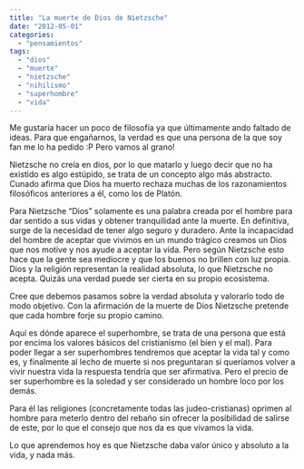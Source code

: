 ```yaml
---
title: "La muerte de Dios de Nietzsche"
date: "2012-05-01"
categories: 
  - "pensamientos"
tags: 
  - "dios"
  - "muerte"
  - "nietzsche"
  - "nihilismo"
  - "superhombre"
  - "vida"
---
```


Me gustaría hacer un poco de filosofía ya que últimamente ando faltado de ideas. Para que engañarnos, la verdad es que una persona de la que soy fan me lo ha pedido :P Pero vamos al grano!

Nietzsche no creía en dios, por lo que matarlo y luego decir que no ha existido es algo estúpido, se trata de un concepto algo más abstracto. Cunado afirma que Dios ha muerto rechaza muchas de los razonamientos filosóficos anteriores a él, como los de Platón.

Para Nietzsche “Dios” solamente es una palabra creada por el hombre para dar sentido a sus vidas y obtener tranquilidad ante la muerte. En definitiva, surge de la necesidad de tener algo seguro y duradero. Ante la incapacidad del hombre de aceptar que vivimos en un mundo trágico creamos un Dios que nos motive y nos ayude a aceptar la vida. Pero según Nietzsche esto hace que la gente sea mediocre y que los buenos no brillen con luz propia. Dios y la religión representan la realidad absoluta, lo que Nietzsche no acepta. Quizás una verdad puede ser cierta en su propio ecosistema.

Cree que debemos pasamos sobre la verdad absoluta y valorarlo todo de modo objetivo. Con la afirmación de la muerte de Dios Nietzsche pretende que cada hombre forje su propio camino.

Aquí es dónde aparece el superhombre, se trata de una persona que está por encima los valores básicos del cristianismo (el bien y el mal). Para poder llegar a ser superhombres tendremos que aceptar la vida tal y como es, y finalmente al lecho de muerte si nos preguntaran si queríamos volver a vivir nuestra vida la respuesta tendría que ser afirmativa. Pero el precio de ser superhombre es la soledad y ser considerado un hombre loco por los demás.

Para él las religiones (concretamente todas las judeo-cristianas) oprimen al hombre para meterlo dentro del rebaño sin ofrecer la posibilidad de salirse de este, por lo que el consejo que nos da es que vivamos la vida.

Lo que aprendemos hoy es que Nietzsche daba valor único y absoluto a la vida, y nada más.
